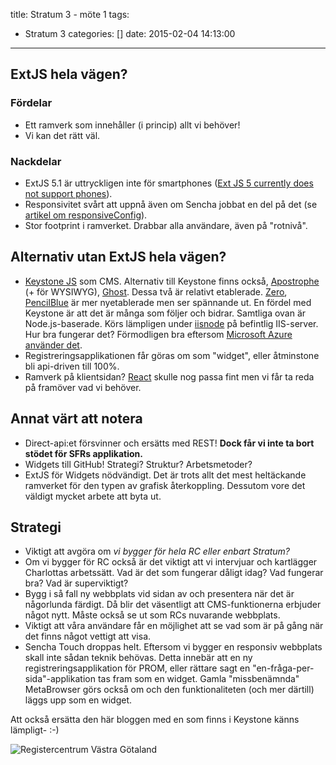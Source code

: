title: Stratum 3 - möte 1
tags:
  - Stratum 3
categories: []
date: 2015-02-04 14:13:00
---
## ExtJS hela vägen?

### Fördelar
* Ett ramverk som innehåller (i princip) allt vi behöver!
* Vi kan det rätt väl.

### Nackdelar
* ExtJS 5.1 är uttryckligen inte för smartphones ([Ext JS 5 currently does not support phones](http://www.sencha.com/products/extjs/details)).
* Responsivitet svårt att uppnå även om Sencha jobbat en del på det (se [artikel om responsiveConfig](http://www.sencha.com/blog/designing-responsive-applications-with-ext-js/)).
* Stor footprint i ramverket. Drabbar alla användare, även på "rotnivå".

## Alternativ utan ExtJS hela vägen?
* [Keystone JS](https://github.com/keystonejs/keystone) som CMS. Alternativ till Keystone finns också, [Apostrophe](https://github.com/punkave/apostrophe) (+ för WYSIWYG), [Ghost](https://github.com/TryGhost/Ghost). Dessa två är relativt etablerade. [Zero](https://github.com/sskyy/zero), [PencilBlue](https://github.com/pencilblue/pencilblue) är mer nyetablerade men ser spännande ut. En fördel med Keystone är att det är många som följer och bidrar. Samtliga ovan är Node.js-baserade. Körs lämpligen under [iisnode](https://github.com/tjanczuk/iisnode) på befintlig IIS-server. Hur bra fungerar det? Förmodligen bra eftersom [Microsoft Azure använder det](http://blogs.msdn.com/b/hanuk/archive/2012/05/05/top-benefits-of-running-node-js-on-windows-azure.aspx). 
* Registreringsapplikationen får göras om som "widget", eller åtminstone bli api-driven till 100%.
* Ramverk på klientsidan? [React](http://facebook.github.io/react/) skulle nog passa fint men vi får ta reda på framöver vad vi behöver.

## Annat värt att notera
* Direct-api:et försvinner och ersätts med REST! **Dock får vi inte ta bort stödet för SFRs applikation.**
* Widgets till GitHub! Strategi? Struktur? Arbetsmetoder?
* ExtJS för Widgets nödvändigt. Det är trots allt det mest heltäckande ramverket för den typen av grafisk återkoppling. Dessutom vore det väldigt mycket arbete att byta ut.

## Strategi
* Viktigt att avgöra om *vi bygger för hela RC eller enbart Stratum?*
* Om vi bygger för RC också är det viktigt att vi intervjuar och kartlägger Charlottas arbetssätt. Vad är det som fungerar dåligt idag? Vad fungerar bra? Vad är superviktigt?
* Bygg i så fall ny webbplats vid sidan av och presentera när det är någorlunda färdigt. Då blir det väsentligt att CMS-funktionerna erbjuder något nytt. Måste också se ut som RCs nuvarande webbplats.
* Viktigt att våra användare får en möjlighet att se vad som är på gång när det finns något vettigt att visa.
* Sencha Touch droppas helt. Eftersom vi bygger en responsiv webbplats skall inte sådan teknik behövas. Detta innebär att en ny registreringsapplikation för PROM, eller rättare sagt en "en-fråga-per-sida"-applikation tas fram som en widget. Gamla "missbenämnda" MetaBrowser görs också om och den funktionaliteten (och mer därtill) läggs upp som en widget.

Att också ersätta den här bloggen med en som finns i Keystone känns lämpligt- :-)

![Registercentrum Västra Götaland](http://demo.registercentrum.se/Images/HeadLogoRC.png)